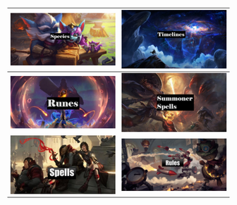 | [<img src="https://github.com/Sebastianhju/Runeterra-5e/blob/main/img-FP/FP-Yordles.Png">](https://github.com/Sebastianhju/Runeterra-5e/blob/main/Species.md) |[<img src="https://github.com/Sebastianhju/Runeterra-5e/blob/main/img-FP/FP-Lore.png">](https://github.com/Sebastianhju/Runeterra-5e/blob/main/Timelines.md)
|---|---|
| [<img src="https://github.com/Sebastianhju/Runeterra-5e/blob/main/Images/img-FP/FP-Runes.png">](https://github.com/Sebastianhju/Runeterra-5e/blob/main/Runes.md) | [<img src="https://github.com/Sebastianhju/Runeterra-5e/blob/main/img-FP/FP-SummonerSpell.png">](https://github.com/Sebastianhju/Runeterra-5e/blob/main/Rules/SummonerSpells.md) |
|[<img src="https://github.com/Sebastianhju/Runeterra-5e/blob/main/img-FP/FP-Spells.png">](https://github.com/Sebastianhju/Runeterra-5e/blob/main/Rules/Spells.md)|[<img src="https://github.com/Sebastianhju/Runeterra-5e/blob/main/img-FP/FP-Rules.png">](https://github.com/Sebastianhju/Runeterra-5e/blob/main/Rules.md)|
